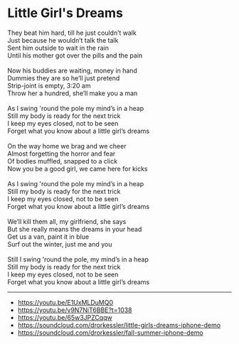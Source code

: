 # Little Girl's Dreams

They beat him hard, till he just couldn’t walk\
Just because he wouldn’t talk the talk\
Sent him outside to wait in the rain\
Until his mother got over the pills and the pain\
\
Now his buddies are waiting, money in hand\
Dummies they are so he’ll just pretend\
Strip-joint is empty, 3:20 am\
Throw her a hundred, she’ll make you a man\
\
As I swing 'round the pole my mind’s in a heap\
Still my body is ready for the next trick\
I keep my eyes closed, not to be seen\
Forget what you know about a little girl’s dreams\
\
On the way home we brag and we cheer\
Almost forgetting the horror and fear\
Of bodies muffled, snapped to a click\
Now you be a good girl, we came here for kicks\
\
As I swing 'round the pole my mind’s in a heap\
Still my body is ready for the next trick\
I keep my eyes closed, not to be seen\
Forget what you know about a little girl’s dreams\
\
We’ll kill them all, my girlfriend, she says\
But she really means the dreams in your head\
Get us a van, paint it in blue\
Surf out the winter, just me and you\
\
Still I swing 'round the pole, my mind’s in a heap\
Still my body is ready for the next trick\
I keep my eyes closed, not to be seen\
Forget what you know about a little girl’s dreams

---
- https://youtu.be/E1UxMLDuMQ0
- https://youtu.be/v9N7NiT6BBE?t=1038
- https://youtu.be/65w3JPZCqqw
- https://soundcloud.com/drorkessler/little-girls-dreams-iphone-demo
- https://soundcloud.com/drorkessler/fall-summer-iphone-demo
